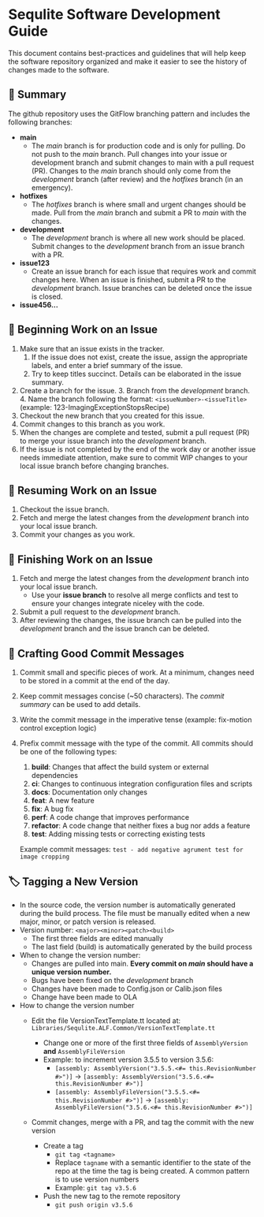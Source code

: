 # Sequlite Software Development Guide

This document contains best-practices and guidelines that will help keep the software repository organized and make it easier to see the history of changes made to the software.

## :dna: Summary

The github repository uses the GitFlow branching pattern and includes the following branches:

* **main**
  * The *main* branch is for production code and is only for pulling. Do not push to the *main* branch. Pull changes into your issue or development branch and submit changes to main with a pull request (PR). Changes to the *main* branch should only come from the *development* branch (after review) and the *hotfixes* branch (in an emergency).
* **hotfixes**
  * The *hotfixes* branch is where small and urgent changes should be made. Pull from the *main* branch and submit a PR to *main* with the changes.
* **development**
  * The *development* branch is where all new work should be placed. Submit changes to the *development* branch from an issue branch with a PR.
* **issue123**
  * Create an issue branch for each issue that requires work and commit changes here. When an issue is finished, submit a PR to the *development* branch. Issue branches can be deleted once the issue is closed.
* **issue456...**

## :hammer: Beginning Work on an Issue

1. Make sure that an issue exists in the tracker.
    1. If the issue does not exist, create the issue, assign the appropriate labels, and enter a brief summary of the issue.
    2. Try to keep titles succinct. Details can be elaborated in the issue summary.
2. Create a branch for the issue.
    3. Branch from the *development* branch.
    4. Name the branch following the format: `<issueNumber>-<issueTitle>` (example: 123-ImagingExceptionStopsRecipe)
3. Checkout the new branch that you created for this issue.
4. Commit changes to this branch as you work.
5. When the changes are complete and tested, submit a pull request (PR) to merge your issue branch into the *development* branch.
6. If the issue is not completed by the end of the work day or another issue needs immediate attention, make sure to commit WIP changes to your local issue branch before changing branches.

## :traffic_light: Resuming Work on an Issue

1. Checkout the issue branch.
2. Fetch and merge the latest changes from the *development* branch into your local issue branch.
3. Commit your changes as you work.

## :checkered_flag: Finishing Work on an Issue

1. Fetch and merge the latest changes from the *development* branch into your local issue branch.
    * Use your **issue branch** to resolve all merge conflicts and test to ensure your changes integrate niceley with the code.
2. Submit a pull request to the *development* branch.
3. After reviewing the changes, the issue branch can be pulled into the *development* branch and the issue branch can be deleted.

## :deciduous_tree: Crafting Good Commit Messages

1. Commit small and specific pieces of work. At a minimum, changes need to be stored in a commit at the end of the day.
2. Keep commit messages concise (~50 characters). The *commit summary* can be used to add details.
3. Write the commit message in the imperative tense (example: fix-motion control exception logic)
4. Prefix commit message with the type of the commit. All commits should be one of the following types:
    1. **build**: Changes that affect the build system or external dependencies
    2. **ci**: Changes to continuous integration configuration files and scripts
    3. **docs**: Documentation only changes
    4. **feat**: A new feature
    5. **fix**: A bug fix
    6. **perf**: A code change that improves performance
    7. **refactor**: A code change that neither fixes a bug nor adds a feature
    8. **test**: Adding missing tests or correcting existing tests

    Example commit messages: `test - add negative agrument test for image cropping`

## :label: Tagging a New Version

* In the source code, the version number is automatically generated during the build process. The file must be manually edited when a new major, minor, or patch version is released.
* Version number: `<major><minor><patch><build>`
  * The first three fields are edited manually
  * The last field (build) is automatically generated by the build process
* When to change the version number:
  * Changes are pulled into main. **Every commit on *main* should have a unique version number.**
  * Bugs have been fixed on the *development* branch
  * Changes have been made to Config.json or Calib.json files
  * Change have been made to OLA
* How to change the version number
  * Edit the file VersionTextTemplate.tt located at: `Libraries/Sequlite.ALF.Common/VersionTextTemplate.tt`
    * Change one or more of the first three fields of `AssemblyVersion` **and** `AssemblyFileVersion`
    * Example: to increment version 3.5.5 to version 3.5.6:
      * `[assembly: AssemblyVersion("3.5.5.<#= this.RevisionNumber #>")]` -> `[assembly: AssemblyVersion("3.5.6.<#= this.RevisionNumber #>")]`
      * `[assembly: AssemblyFileVersion("3.5.5.<#= this.RevisionNumber #>")]` -> `[assembly: AssemblyFileVersion("3.5.6.<#= this.RevisionNumber #>")]`

  * Commit changes, merge with a PR, and tag the commit with the new version
    * Create a tag
      * `git tag <tagname>`
      * Replace `tagname` with a semantic identifier to the state of the repo at the time the tag is being created. A common pattern is to use version numbers
      * Example: `git tag v3.5.6`
    * Push the new tag to the remote repository
      * `git push origin v3.5.6`
